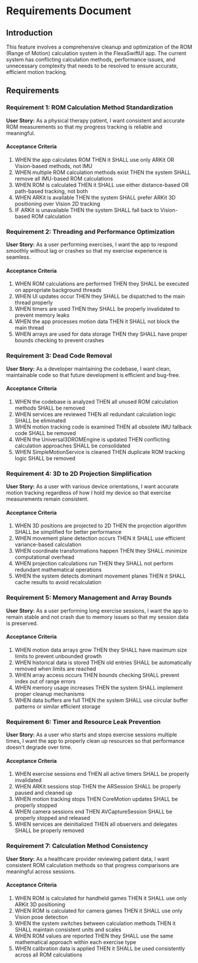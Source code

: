 # Requirements Document

## Introduction

This feature involves a comprehensive cleanup and optimization of the ROM (Range of Motion) calculation system in the FlexaSwiftUI app. The current system has conflicting calculation methods, performance issues, and unnecessary complexity that needs to be resolved to ensure accurate, efficient motion tracking.

## Requirements

### Requirement 1: ROM Calculation Method Standardization

**User Story:** As a physical therapy patient, I want consistent and accurate ROM measurements so that my progress tracking is reliable and meaningful.

#### Acceptance Criteria

1. WHEN the app calculates ROM THEN it SHALL use only ARKit OR Vision-based methods, not IMU
2. WHEN multiple ROM calculation methods exist THEN the system SHALL remove all IMU-based ROM calculations
3. WHEN ROM is calculated THEN it SHALL use either distance-based OR path-based tracking, not both
4. WHEN ARKit is available THEN the system SHALL prefer ARKit 3D positioning over Vision 2D tracking
5. IF ARKit is unavailable THEN the system SHALL fall back to Vision-based ROM calculation

### Requirement 2: Threading and Performance Optimization

**User Story:** As a user performing exercises, I want the app to respond smoothly without lag or crashes so that my exercise experience is seamless.

#### Acceptance Criteria

1. WHEN ROM calculations are performed THEN they SHALL be executed on appropriate background threads
2. WHEN UI updates occur THEN they SHALL be dispatched to the main thread properly
3. WHEN timers are used THEN they SHALL be properly invalidated to prevent memory leaks
4. WHEN the app processes motion data THEN it SHALL not block the main thread
5. WHEN arrays are used for data storage THEN they SHALL have proper bounds checking to prevent crashes

### Requirement 3: Dead Code Removal

**User Story:** As a developer maintaining the codebase, I want clean, maintainable code so that future development is efficient and bug-free.

#### Acceptance Criteria

1. WHEN the codebase is analyzed THEN all unused ROM calculation methods SHALL be removed
2. WHEN services are reviewed THEN all redundant calculation logic SHALL be eliminated
3. WHEN motion tracking code is examined THEN all obsolete IMU fallback code SHALL be removed
4. WHEN the Universal3DROMEngine is updated THEN conflicting calculation approaches SHALL be consolidated
5. WHEN SimpleMotionService is cleaned THEN duplicate ROM tracking logic SHALL be removed

### Requirement 4: 3D to 2D Projection Simplification

**User Story:** As a user with various device orientations, I want accurate motion tracking regardless of how I hold my device so that exercise measurements remain consistent.

#### Acceptance Criteria

1. WHEN 3D positions are projected to 2D THEN the projection algorithm SHALL be simplified for better performance
2. WHEN movement plane detection occurs THEN it SHALL use efficient variance-based calculation
3. WHEN coordinate transformations happen THEN they SHALL minimize computational overhead
4. WHEN projection calculations run THEN they SHALL not perform redundant mathematical operations
5. WHEN the system detects dominant movement planes THEN it SHALL cache results to avoid recalculation

### Requirement 5: Memory Management and Array Bounds

**User Story:** As a user performing long exercise sessions, I want the app to remain stable and not crash due to memory issues so that my session data is preserved.

#### Acceptance Criteria

1. WHEN motion data arrays grow THEN they SHALL have maximum size limits to prevent unbounded growth
2. WHEN historical data is stored THEN old entries SHALL be automatically removed when limits are reached
3. WHEN array access occurs THEN bounds checking SHALL prevent index out of range errors
4. WHEN memory usage increases THEN the system SHALL implement proper cleanup mechanisms
5. WHEN data buffers are full THEN the system SHALL use circular buffer patterns or similar efficient storage

### Requirement 6: Timer and Resource Leak Prevention

**User Story:** As a user who starts and stops exercise sessions multiple times, I want the app to properly clean up resources so that performance doesn't degrade over time.

#### Acceptance Criteria

1. WHEN exercise sessions end THEN all active timers SHALL be properly invalidated
2. WHEN ARKit sessions stop THEN the ARSession SHALL be properly paused and cleaned up
3. WHEN motion tracking stops THEN CoreMotion updates SHALL be properly stopped
4. WHEN camera sessions end THEN AVCaptureSession SHALL be properly stopped and released
5. WHEN services are deinitialized THEN all observers and delegates SHALL be properly removed

### Requirement 7: Calculation Method Consistency

**User Story:** As a healthcare provider reviewing patient data, I want consistent ROM calculation methods so that progress comparisons are meaningful across sessions.

#### Acceptance Criteria

1. WHEN ROM is calculated for handheld games THEN it SHALL use only ARKit 3D positioning
2. WHEN ROM is calculated for camera games THEN it SHALL use only Vision pose detection
3. WHEN the system switches between calculation methods THEN it SHALL maintain consistent units and scales
4. WHEN ROM values are reported THEN they SHALL use the same mathematical approach within each exercise type
5. WHEN calibration data is applied THEN it SHALL be used consistently across all ROM calculations